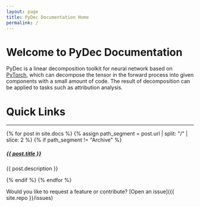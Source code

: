 ```yaml
---
layout: page
title: PyDec Documentation Home
permalink: /
---
```


# Welcome to PyDec Documentation

PyDec is a linear decomposition toolkit for neural network based on [PyTorch](https://pytorch.org/), which can decompose the tensor in the forward process into given components with a small amount of code. The result of decomposition can be applied to tasks such as attribution analysis.

# Quick Links

<div class="section-index">
    <hr class="panel-line">
    {% for post in site.docs  %}
    {% assign path_segment = post.url | split: "/" | slice: 2 %}
    {% if path_segment != "Archive" %}
    <div class="entry">
    <h5><a href="{{ post.url | prepend: site.baseurl }}">{{ post.title }}</a></h5>
    <p>{{ post.description }}</p>
    </div>
    {% endif %}
    {% endfor %}
</div>


Would you like to request a feature or contribute?
[Open an issue]({{ site.repo }}/issues)
